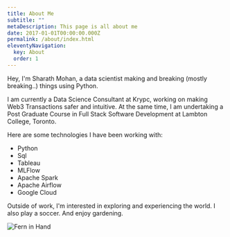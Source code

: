 ```yaml
---
title: About Me
subtitle: ""
metaDescription: This page is all about me
date: 2017-01-01T00:00:00.000Z
permalink: /about/index.html
eleventyNavigation:
  key: About
  order: 1
---
```


Hey, I'm Sharath Mohan, a data scientist making and breaking (mostly breaking..) things using Python.

I am currently a Data Science Consultant at Krypc, working on making Web3 Transactions safer and intuitive. At the same time, I am undertaking a Post Graduate Course in Full Stack Software Development at Lambton College, Toronto.

Here are some technologies I have been working with:

* Python
* Sql
* Tableau
* MLFlow
* Apache Spark
* Apache Airflow
* Google Cloud

Outside of work, I'm interested in exploring and experiencing the world. I also play a soccer. And enjoy gardening.

![Fern in Hand](/src/assets/img/fern-forest.jpeg "Fern in Hand")